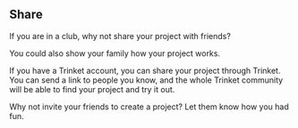 ## Share

If you are in a club, why not share your project with friends?

You could also show your family how your project works.

If you have a Trinket account, you can share your project through Trinket. You can send a link to people you know, and the whole Trinket community will be able to find your project and try it out.



Why not invite your friends to create a project? Let them know how you had fun.

